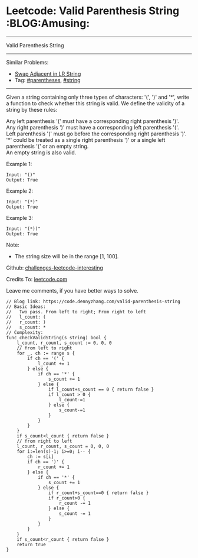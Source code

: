 # Leetcode: Valid Parenthesis String     :BLOG:Amusing:


---

Valid Parenthesis String  

---

Similar Problems:  
-   [Swap Adjacent in LR String](https://code.dennyzhang.com/swap-adjacent-in-lr-string)
-   Tag: [#parentheses](https://code.dennyzhang.com/category/parentheses), [#string](https://code.dennyzhang.com/category/string)

---

Given a string containing only three types of characters: '(', ')' and '\*', write a function to check whether this string is valid. We define the validity of a string by these rules:  

Any left parenthesis '(' must have a corresponding right parenthesis ')'.  
Any right parenthesis ')' must have a corresponding left parenthesis '('.  
Left parenthesis '(' must go before the corresponding right parenthesis ')'.  
'\*' could be treated as a single right parenthesis ')' or a single left parenthesis '(' or an empty string.  
An empty string is also valid.  

Example 1:  

    Input: "()"
    Output: True

Example 2:  

    Input: "(*)"
    Output: True

Example 3:  

    Input: "(*))"
    Output: True

Note:  
-   The string size will be in the range [1, 100].

Github: [challenges-leetcode-interesting](https://github.com/DennyZhang/challenges-leetcode-interesting/tree/master/valid-parenthesis-string)  

Credits To: [leetcode.com](https://leetcode.com/problems/valid-parenthesis-string/description/)  

Leave me comments, if you have better ways to solve.  

    // Blog link: https://code.dennyzhang.com/valid-parenthesis-string
    // Basic Ideas:
    //   Two pass. From left to right; From right to left
    //   l_count: (
    //   r_count: )
    //   s_count: *
    // Complexity:
    func checkValidString(s string) bool {
        l_count, r_count, s_count := 0, 0, 0
        // from left to right
        for _, ch := range s {
            if ch == '(' {
                l_count += 1
            } else {
                if ch == '*' {
                    s_count += 1
                } else {
                    if l_count+s_count == 0 { return false }
                    if l_count > 0 {
                        l_count-=1
                    } else {
                        s_count-=1
                    }
                }
            }
        }
        if s_count<l_count { return false }
        // from right to left
        l_count, r_count, s_count = 0, 0, 0
        for i:=len(s)-1; i>=0; i-- {
            ch := s[i]
            if ch == ')' {
                r_count += 1
            } else {
                if ch == '*' {
                    s_count += 1
                } else {
                    if r_count+s_count==0 { return false }
                    if r_count>0 {
                        r_count -= 1
                    } else {
                        s_count -= 1
                    }
                }
            }
        }
        if s_count<r_count { return false }
        return true
    }